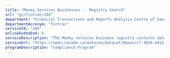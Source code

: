 ```yaml
---
title: "Money Services Businesses -  Registry Search"
url: "gc/fintrac/204"
department: "Financial Transactions and Reports Analysis Centre of Canada"
departmentAcronym: "fintrac"
serviceId: "204"
onlineEndtoEnd: 0
serviceDescription: "The Money services business registry contains data about registered individuals or entities engaged in the business of any of the following: foreign exchange dealing; remitting or transmitting funds by any means or through any person, entity or electronic funds transfer network; or issuing or redeeming money orders, traveller's cheques or other similar negotiable instruments except for cheques payable to a named person or entity."
serviceUrl: "https://open.canada.ca/data/en/dataset/8beacccf-3b54-4d12-9cf7-24e2ada90a83"
programDescription: "Compliance Program"
---
```


